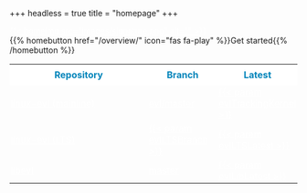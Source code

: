 +++
headless = true
title = "homepage"
+++

<div class="home-grid-container">

  <div class="home-item1">
       <a href="#">{{< homeimg src="images/signature.png" alt="" >}}</a>
  </div>

  <div>
      {{% homebutton href="/overview/" icon="fas fa-play" %}}Get started{{% /homebutton %}}
  </div>
 
  <div>
      <style>
      #coderef {
	       width: 100%;
      }
      #coderef td {
      	       border-style: none;
	       padding: 2px;
  	       color: #fff;
      }
      #coderef th {
	       padding: 8px;
  	       text-align: center;
    	       background-color: #fff;
  	       color: #0084ba;
      }
      a:link {
      	 color: #fff;
      }
      a:active {
      	 color: #fff;
      }
      a:visited {
      	 color: #fff;
      }
      a:hover {
      	 color: #00d2ed;
      }
      </style>
      <table id="coderef">
	<col width="55%">
      	<col width="25%">
      	<col width="20%">
      <tr>
        <th>Repository</th>
        <th>Branch</th>
        <th>Latest</th>
      </tr>
      <tr>
        <td><a href="https://git.evlproject.org/linux-evl.git">linux-evl (mainline)</a></td>
        <td><a href="https://git.evlproject.org/linux-evl.git/log/?h=evl/master">evl/master</a></td>
        <td><a href="https://git.evlproject.org/linux-evl.git/log/?h=evl/master">{{< param evlTrackingKernel >}}</a></td>
      </tr>
      <tr>
        <td><a href="https://git.evlproject.org/linux-evl.git">linux-evl (LTS)</a></td>
        <td><a href="https://git.evlproject.org/linux-evl.git/log/?h=evl/v5.4">{{< param evlLTSBranch >}}</a></td>
        <td><a href="https://git.evlproject.org/linux-evl.git/tag/?h={{< param evlLTSLatest >}}">{{< param evlLTSLatest >}}</a></td>
      </tr>
      <tr>
        <td><a href="https://git.evlproject.org/libevl.git">libevl</a></td>
        <td><a href="https://git.evlproject.org/libevl.git/log/">master</a></td>
        <td><a href="https://git.evlproject.org/libevl.git/tag/?h={{< param evlLibLatest >}}">{{< param evlLibLatest >}}</a></td>
      </tr>
      </table>
  </div>

</div>
